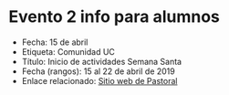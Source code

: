 # Evento 2 info para alumnos

* Fecha: 15 de abril
* Etiqueta: Comunidad UC
* Título: Inicio de actividades Semana Santa
* Fecha \(rangos\): 15 al 22 de abril de 2019
* Enlace relacionado: [Sitio web de Pastoral](http://pastoral.uc.cl)

